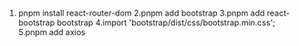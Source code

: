 1. pnpm install react-router-dom
2.pnpm add bootstrap
3.pnpm add react-bootstrap bootstrap
4.import 'bootstrap/dist/css/bootstrap.min.css';
5.pnpm add axios


